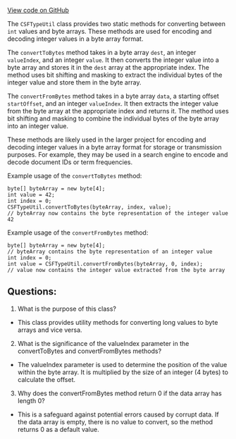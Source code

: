 [View code on GitHub](https://github.com/misbahsy/the-algorithm/src/java/com/twitter/search/common/encoding/docvalues/CSFTypeUtil.java)

The `CSFTypeUtil` class provides two static methods for converting between `int` values and byte arrays. These methods are used for encoding and decoding integer values in a byte array format. 

The `convertToBytes` method takes in a byte array `dest`, an integer `valueIndex`, and an integer `value`. It then converts the integer value into a byte array and stores it in the `dest` array at the appropriate index. The method uses bit shifting and masking to extract the individual bytes of the integer value and store them in the byte array. 

The `convertFromBytes` method takes in a byte array `data`, a starting offset `startOffset`, and an integer `valueIndex`. It then extracts the integer value from the byte array at the appropriate index and returns it. The method uses bit shifting and masking to combine the individual bytes of the byte array into an integer value. 

These methods are likely used in the larger project for encoding and decoding integer values in a byte array format for storage or transmission purposes. For example, they may be used in a search engine to encode and decode document IDs or term frequencies. 

Example usage of the `convertToBytes` method:
```
byte[] byteArray = new byte[4];
int value = 42;
int index = 0;
CSFTypeUtil.convertToBytes(byteArray, index, value);
// byteArray now contains the byte representation of the integer value 42
```

Example usage of the `convertFromBytes` method:
```
byte[] byteArray = new byte[4];
// byteArray contains the byte representation of an integer value
int index = 0;
int value = CSFTypeUtil.convertFromBytes(byteArray, 0, index);
// value now contains the integer value extracted from the byte array
```
## Questions: 
 1. What is the purpose of this class?
- This class provides utility methods for converting long values to byte arrays and vice versa.

2. What is the significance of the valueIndex parameter in the convertToBytes and convertFromBytes methods?
- The valueIndex parameter is used to determine the position of the value within the byte array. It is multiplied by the size of an integer (4 bytes) to calculate the offset.

3. Why does the convertFromBytes method return 0 if the data array has length 0?
- This is a safeguard against potential errors caused by corrupt data. If the data array is empty, there is no value to convert, so the method returns 0 as a default value.